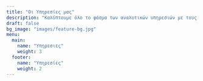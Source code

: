 ```yaml
---
title: "Οι Υπηρεσίες μας"
description: "Καλύπτουμε όλο το φάσμα των αναλυτικών υπηρεσιών με τους τομείς του Business Intelligence, Data Engineering και Data Science"
draft: false
bg_image: "images/feature-bg.jpg"
menu:
  main:
    name: "Υπηρεσιες"
    weight: 3
  footer:
    name: "Υπηρεσίες"
    weight: 2
---
```

